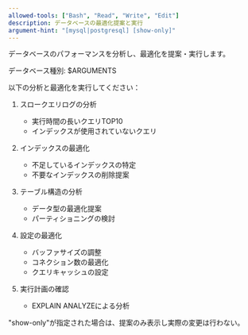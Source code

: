 ```yaml
---
allowed-tools: ["Bash", "Read", "Write", "Edit"]
description: データベースの最適化提案と実行
argument-hint: "[mysql|postgresql] [show-only]"
---
```


データベースのパフォーマンスを分析し、最適化を提案・実行します。

データベース種別: $ARGUMENTS

以下の分析と最適化を実行してください：

1. スロークエリログの分析
   - 実行時間の長いクエリTOP10
   - インデックスが使用されていないクエリ

2. インデックスの最適化
   - 不足しているインデックスの特定
   - 不要なインデックスの削除提案

3. テーブル構造の分析
   - データ型の最適化提案
   - パーティショニングの検討

4. 設定の最適化
   - バッファサイズの調整
   - コネクション数の最適化
   - クエリキャッシュの設定

5. 実行計画の確認
   - EXPLAIN ANALYZEによる分析

"show-only"が指定された場合は、提案のみ表示し実際の変更は行わない。